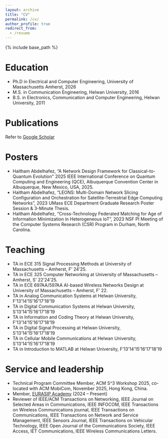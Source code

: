 ```yaml
---
layout: archive
title: "CV"
permalink: /cv/
author_profile: true
redirect_from:
  - /resume
---
```


{% include base_path %}

Education
======
* Ph.D in Electrical and Computer Engineering, University of Massachusetts Amherst, 2026
* M.S. in Communication Engineering, Helwan University, 2016
* B.S. in Electronics, Communication and Computer Engineering, Helwan University, 2011

Publications
======
  Refer to [Google Scholar](https://scholar.google.com/citations?user=PaxDdc0AAAAJ&hl=en&oi=ao)
  
Posters
======
* Haitham Abdelhafez, “A Network Design Framework for Classical-to-Quantum Evolution" 2025 IEEE International Conference on Quantum Computing and Engineering (QCE), Albuquerque Convention Center in Albuquerque, New Mexico, USA, 2025.
* Haitham Abdelhafez, “LEONS: Multi-Domain Network Slicing Configuration and Orchestration for Satellite-Terrestrial Edge Computing Networks”, 2023 UMass ECE Department Graduate Research Poster Session \& 3-Minute Thesis.
* Haitham Abdelhafez, “Cross-Technology Federated Matching for Age of Information Minimization in Heterogeneous IoT”, 2023 NSF PI Meeting of the Computer Systems Research (CSR) Program in Durham, North Carolina.

  
Teaching
======
- TA in ECE 315 Signal Processing Methods at University of Massachusetts – Amherst, F’ 24’25.
- TA in ECE 325 Computer Networking at University of Massachusetts – Amherst, S’ 22’24’25.
- TA in ECE 697AA/597AA AI-based Wireless Networks Design at University of Massachusetts – Amherst, F’ 22.
- TA in Analog Communication Systems at Helwan University, F’13’14’15’16’17’18’19
- TA in Digital Communication Systems at Helwan University, S’13’14’15’16’17’18’19
- TA in Information and Coding Theory at Helwan University, F’13’14’15’16’17’18’19
- TA in Digital Signal Processing at Helwan University, S’13’14’15’16’17’18’19
- TA in Cellular Mobile Communications at Helwan University, S’13’14’15’16’17’18’19
- TA in Introduction to MATLAB at Helwan University, F’13’14’15’16’17’18’19
  
Service and leadership
======
* Technical Program Committee Member, ACM S^3 Workshop 2025, co-located with ACM MobiCom, November 2025, Hong Kong, China.
* Member, [EURASIP Academy](https://academy.eurasip.org/academy-members/) (2024 – Present)
* Reviewer of IEEE/ACM Transactions on Networking, IEEE Journal on Selected Areas in Communications, IEEE INFOCOM, IEEE Transactions on Wireless Communications journal, IEEE Transactions on Communications, IEEE Transactions on Network and Service Management, IEEE Sensors Journal, IEEE Transactions on Vehicular Technology, IEEE Open Journal of the Communications Society, IEEE Access, IET Communications, IEEE Wireless Communications Letters.
